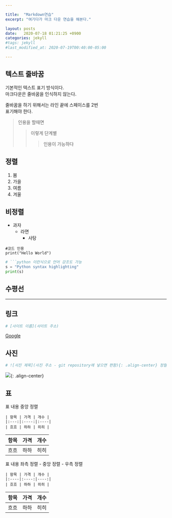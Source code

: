 ```yaml
---

title:  "Markdown연습"
excerpt: "여기다가 마크 다운 연습을 해본다."

layout: posts
date:   2020-07-18 01:21:25 +0900
categories: jekyll
#tags: jekyll
#last_modified_at: 2020-07-19T00:40:00-05:00

---
```


## 텍스트 줄바꿈
기본적인 텍스트 표기 방식이다.  
마크다운은 줄바꿈을 인식하지 않는다.  

줄바꿈을 하기 위해서는 라인 끝에 스페이스를 2번  
표기해야 한다.

> 인용을 할때면 
>> 이렇게 단계별
>>> 인용이 가능하다

## 정렬
1. 봄
2. 가을
3. 여름
4. 겨울

## 비정렬
* 과자
  * 라면 
    * 사탕

```
#코드 인용
print("Hello World")
```

```python
# ```python 이런식으로 언어 강조도 가능
s = "Python syntax highlighting"
print(s)
```

## 수평선
*** 

## 링크
```python
# [사이트 이름](사이트 주소)
```

[Google](https://google.com)

## 사진

```python
# ![사진 제목](사진 주소 - git repository에 넣으면 편함){: .align-center} 정렬도 가능
```

![](https://giblesdeepmind.github.io/assets/images/testimages/jjanggu.jpg){: .align-center}


## 표

표 내용 중앙 정렬
```
| 항목 | 가격 | 개수 |
|:---:|:----:|:----|
| 흐흐 | 하하 | 히히 |
```

| 항목 | 가격 | 개수 |
|:---:|:----:|:----|
| 흐흐 | 하하 | 히히 |

표 내용 좌측 정렬 - 중앙 정렬 - 우측 정렬
```
| 항목 | 가격 | 개수 |
|:----|:----:|----:|
| 흐흐 | 하하 | 히히 |
```

| 항목 | 가격 | 개수 |
|:----|:----:|----:|
| 흐흐 | 하하 | 히히 |

